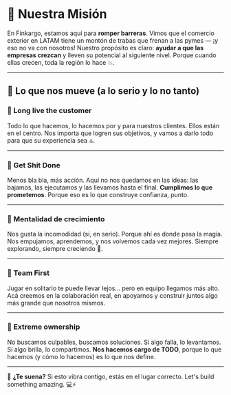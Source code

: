 # 🚀 Nuestra Misión

En Finkargo, estamos aquí para **romper barreras**. Vimos que el comercio exterior en LATAM tiene un montón de trabas que frenan a las pymes — ¡y eso no va con nosotros! Nuestro propósito es claro: **ayudar a que las empresas crezcan** y lleven su potencial al siguiente nivel. Porque cuando ellas crecen, toda la región lo hace 💥.

---

## 🌟 Lo que nos mueve (a lo serio y lo no tanto)

### 👥 Long live the customer

Todo lo que hacemos, lo hacemos por y para nuestros clientes. Ellos están en el centro. Nos importa que logren sus objetivos, y vamos a darlo todo para que su experiencia sea 🔝.

---

### 🎯 Get Shit Done

Menos bla bla, más acción. Aquí no nos quedamos en las ideas: las bajamos, las ejecutamos y las llevamos hasta el final. **Cumplimos lo que prometemos**. Porque eso es lo que construye confianza, punto.

---

### 🌱 Mentalidad de crecimiento

Nos gusta la incomodidad (sí, en serio). Porque ahí es donde pasa la magia. Nos empujamos, aprendemos, y nos volvemos cada vez mejores. Siempre explorando, siempre creciendo 🚀.

---

### 🤝 Team First

Jugar en solitario te puede llevar lejos… pero en equipo llegamos más alto. Acá creemos en la colaboración real, en apoyarnos y construir juntos algo más grande que nosotros mismos.

---

### 💪 Extreme ownership

No buscamos culpables, buscamos soluciones. Si algo falla, lo levantamos. Si algo brilla, lo compartimos. **Nos hacemos cargo de TODO**, porque lo que hacemos (y cómo lo hacemos) es lo que nos define.

---

🎉 **¿Te suena?** Si esto vibra contigo, estás en el lugar correcto. Let's build something amazing. 💻⚡
